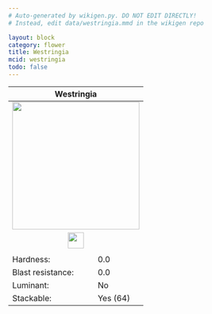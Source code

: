 ```yaml
---
# Auto-generated by wikigen.py. DO NOT EDIT DIRECTLY!
# Instead, edit data/westringia.mmd in the wikigen repo

layout: block
category: flower
title: Westringia
mcid: westringia
todo: false
---
```


<table class="block-info"><thead><tr>
<th colspan=2>Westringia</th>
</tr></thead><tbody><tr>
<tr><td colspan=2 style="text-align:center"><img src="/allotment/img/textures/allotment/westringia.png" width="256" height="256" alt="" class="preview-icon"></td></tr>
<tr><td colspan=2 style="text-align:center"><img src="/allotment/img/inventory_textures/allotment/westringia.png" width="32" height="32" alt="" class="inventory-icon"></td></tr>
<tr><td colspan=2 style="text-align:center"><span class="tool-info tool-none tool-level-0" title="Does not require or break faster with any tool"></span></td></tr>
<tr><td>Hardness:</td><td>0.0</td></tr>
<tr><td>Blast resistance:</td><td>0.0</td></tr>
<tr><td>Luminant:</td><td>No</td></tr>
<tr><td>Stackable:</td><td>Yes (64)</td></tr>
</tr></tbody></table>

